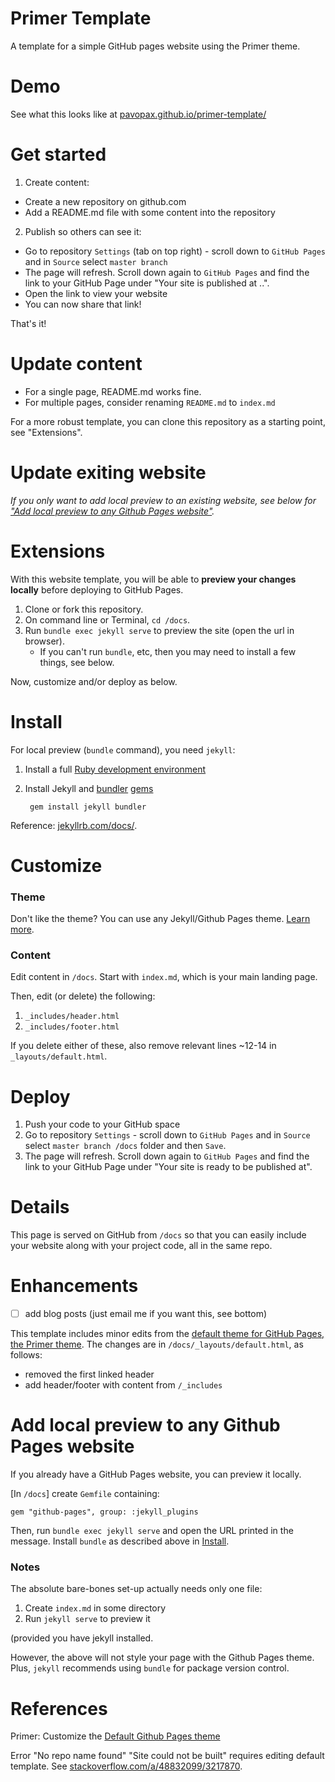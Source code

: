 # Primer Template

A template for a simple GitHub pages website using the Primer theme.

# Demo

See what this looks like at [pavopax.github.io/primer-template/](https://pavopax.github.io/primer-template/)

# Get started

1) Create content:

  * Create a new repository on github.com
  * Add a README.md file with some content into the repository

2) Publish so others can see it:

  * Go to repository `Settings` (tab on top right) - scroll down to `GitHub
    Pages` and in `Source` select `master branch`
  * The page will refresh. Scroll down again to `GitHub Pages` and find the
    link to your GitHub Page under "Your site is published at ..".
  * Open the link to view your website
  * You can now share that link!

That's it!

# Update content

  * For a single page, README.md works fine.
  * For multiple pages, consider renaming `README.md` to `index.md`

For a more robust template, you can clone this repository as a starting point,
see "Extensions".

# Update exiting website

*If you only want to add local preview to an existing website, see below for ["Add
local preview to any Github Pages website"](#add-local-preview-to-any-github-pages-website).*

# Extensions

With this website template, you will be able to **preview your changes
locally** before deploying to GitHub Pages.

1. Clone or fork this repository.
1. On command line or Terminal, `cd /docs`.
1. Run `bundle exec jekyll serve` to preview the site (open the url in
   browser).
    * If you can't run `bundle`, etc, then you may need to install a few
      things, see below.

Now, customize and/or deploy as below.

# Install

For local preview (`bundle` command), you need `jekyll`:

1. Install a full [Ruby development
   environment](https://jekyllrb.com/docs/installation/)
1. Install Jekyll and [bundler](https://jekyllrb.com/docs/ruby-101/#bundler)
   [gems](https://jekyllrb.com/docs/ruby-101/#gems)

		gem install jekyll bundler

Reference: [jekyllrb.com/docs/](https://jekyllrb.com/docs/).

# Customize

### Theme

Don't like the theme? You can use any Jekyll/Github Pages theme. [Learn more](https://help.github.com/en/articles/adding-a-jekyll-theme-to-your-github-pages-site).


### Content

Edit content in `/docs`. Start with `index.md`, which is your main landing
page.

Then, edit (or delete) the following:

1. `_includes/header.html`
1. `_includes/footer.html`

If you delete either of these, also remove relevant lines ~12-14 in
`_layouts/default.html`.

# Deploy

1. Push your code to your GitHub space
1. Go to repository `Settings` - scroll down to `GitHub Pages` and in `Source`
   select `master branch /docs` folder and then `Save`.
1. The page will refresh. Scroll down again to `GitHub Pages` and find the link
   to your GitHub Page under "Your site is ready to be published at".

# Details

This page is served on GitHub from `/docs` so that you can easily include your
website along with your project code, all in the same repo.

# Enhancements

* [ ] add blog posts (just email me if you want this, see bottom)


This template includes minor edits from the [default theme for GitHub Pages,
the Primer theme](https://github.com/pages-themes/primer). The changes are in
`/docs/_layouts/default.html`, as follows:

  * removed the first linked header 
  * add header/footer with content from `/_includes`

# Add local preview to any Github Pages website

If you already have a GitHub Pages website, you can preview it locally.

[In `/docs`] create `Gemfile` containing:

	gem "github-pages", group: :jekyll_plugins

Then, run `bundle exec jekyll serve` and open the URL printed in the
message. Install `bundle` as described above in [Install](#install).

### Notes

The absolute bare-bones set-up actually needs only one file:

1. Create `index.md` in some directory
1. Run `jekyll serve` to preview it

(provided you have jekyll installed.

However, the above will not style your page with the Github Pages theme. Plus,
`jekyll` recommends using `bundle` for package version control.

# References

Primer: Customize the [Default Github Pages theme](https://github.com/pages-themes/primer)

Error "No repo name found" "Site could not be built" requires editing default
template. See
[stackoverflow.com/a/48832099/3217870](https://stackoverflow.com/a/48832099/3217870).
